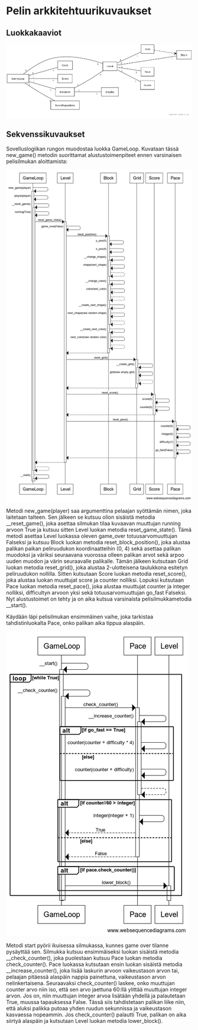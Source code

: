 # Pelin arkkitehtuurikuvaukset

## Luokkakaaviot

<img src="https://github.com/ajperttula/ot-harjoitustyo/blob/master/dokumentaatio/kuvat/Luokkakaavio.png">

## Sekvenssikuvaukset

Sovelluslogiikan rungon muodostaa luokka GameLoop. Kuvataan tässä new_game() metodin suorittamat alustustoimenpiteet ennen varsinaisen pelisilmukan aloittamista:

<img src="https://github.com/ajperttula/ot-harjoitustyo/blob/master/dokumentaatio/kuvat/sekvenssikaavio_gameloopin_kaynnistys.png">

Metodi new_game(player) saa argumenttina pelaajan syöttämän nimen, joka laitetaan talteen. Sen jälkeen se kutsuu olion sisäistä metodia __reset_game(), joka asettaa silmukan tilaa kuvaavan muuttujan running arvoon True ja kutsuu sitten Level luokan metodia reset_game_state(). Tämä metodi asettaa Level luokassa oleven game_over totuusarvomuuttujan Falseksi ja kutsuu Block luokan metodia reset_block_position(), joka alustaa palikan paikan peliruudukon koordinaatteihin (0, 4) sekä asettaa palikan muodoksi ja väriksi seuraavana vuorossa olleen palikan arvot sekä arpoo uuden muodon ja värin seuraavalle palikalle. Tämän jälkeen kutsutaan Grid luokan metodia reset_grid(), joka alustaa 2-ulotteisena taulukkona esitetyn peliruudukon nollilla. Sitten kutsutaan Score luokan metodia reset_score(), joka alustaa luokan muuttujat score ja counter nolliksi. Lopuksi kutsutaan Pace luokan metodia reset_pace(), joka alustaa muuttujat counter ja integer nolliksi, difficultyn arvoon yksi sekä totuusarvomuuttujan go_fast Falseksi. Nyt alustustoimet on tehty ja on aika kutsua varsinaista pelisilmukkametodia __start().

Käydään läpi pelisilmukan ensimmäinen vaihe, joka tarkistaa tahdistinluokalta Pace, onko palikan aika tippua alaspäin.

<img src="https://github.com/ajperttula/ot-harjoitustyo/blob/master/dokumentaatio/kuvat/sekvenssikaavio_palikan_liikkeen_ajastus.png">

Metodi start pyörii ikuisessa silmukassa, kunnes game over tilanne pysäyttää sen. Silmukka kutsuu ensimmäiseksi luokan sisäistä metodia __check_counter(), joka puolestaan kutsuu Pace luokan metodia check_counter(). Pace luokassa kutsutaan ensin luokan sisäistä metodia __increase_counter(), joka lisää laskurin arvoon vaikeustason arvon tai, pelaajan pitäessä alaspäin nappia painettuna, vaikeustason arvon nelinkertaisena. Seuraavaksi check_counter() laskee, onko muuttujan counter arvo niin iso, että sen arvo jaettuna 60:llä ylittää muuttujan integer arvon. Jos on, niin muuttujan integer arvoa lisätään yhdellä ja palautetaan True, muussa tapauksessa False. Tässä siis tahdistetaan palikan liike niin, että aluksi palikka putoaa yhden ruudun sekunnissa ja vaikeustason kasvaessa nopeammin. Jos check_counter() palautti True, palikan on aika siirtyä alaspäin ja kutsutaan Level luokan metodia lower_block().
